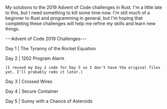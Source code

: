 My solutions to the 2019 Advent of Code challenges in Rust. I'm a little late to this, but I need something to kill some time now. I'm still much of a beginner to Rust and programming in general, but I'm hoping that completing these challenges will help me refine my skills and learn new things.

---Advent of Code 2019 Challenges---

Day 1	| The Tyranny of the Rocket Equation

Day 2	| 1202 Program Alarm 
	
	(I reused my Day 2 code for Day 5 so I don't have the original files yet. I'll probably redo it later.) 

Day 3	| Crossed Wires

Day 4	| Secure Container

Day 5	| Sunny with a Chance of Asteroids 
